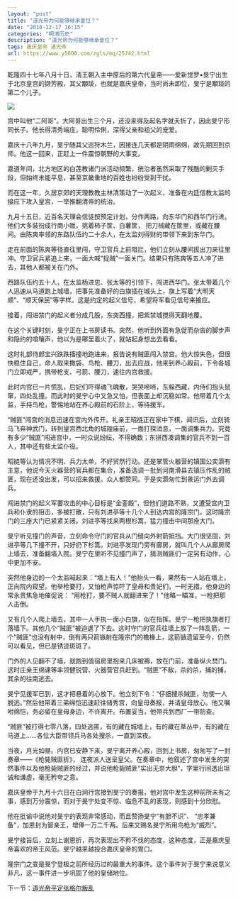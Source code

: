 ```yaml
---
layout: "post"
title: "道光帝为何能够继承皇位？"
date: "2018-12-17 16:15"
categories: "明清历史"
description: "道光帝为何能够继承皇位？"
tags: 嘉庆皇帝 道光帝
url: https://www.y5000.com/zgls/mq/25742.html
---
```






乾隆四十七年八月十日，淸王朝入主中原后的第六代皇帝——爱新觉罗•旻宁出生于北京皇宫的撷芳殿，其父顒琰，也就是嘉庆皇帝，当时尚未即位，旻宁是顒琰的第二个儿子。

![](https://img.y5000.com/uploads/allimg/170925/13-1F925152025942.jpg)

宫中叫他“二阿哥”。大阿哥出生三个月，还没来得及起名字就夭折了，因此旻宁形同长子。他长得清秀端庄，聪明伶俐，深得父亲和祖父的宠爱。

嘉庆十八年九月，旻宁随其父巡狩木兰，因接连几天都是阴雨绵绵，故先期回到京师。他这一回来，正赶上一件震惊朝野的大事变。

嘉道年间，北方地区的白莲教诸门派活动频繁，统治者虽然采取了残酷的剿灭手段，但始终未能平息，甚至京畿重地的百姓也纷纷受到干扰。

而在这一年，久居京郊的天理教教主林清策动了一次起义，准备在内廷信教太监的接应下攻入皇宫，一举推翻清帝的统治。

九月十五日，近百名天理会信徒按预定计划，分作两路，向东华门和西华门行进。他们大多装扮成行商小贩，挑着柿子筐、白薯筐，
把刀械藏在筐里，或藏在腰间。由陈爽率领的东路队伍约二十余人，在太监刘得财的带领下来到东华门。

走在前面的陈爽等径直往里闯，守卫官兵上前阻拦，他们立刻从腰间拔出刀来往里冲。守卫官兵紧追上来，一面大喊“捉贼”一面关门。结果只有陈爽等五人冲了进去，其他人都被关在门外。

西路队伍约五十人，在太监杨进忠、张太等的引领下，闯进西华门。张太带着几个人迅速从马道跑上城墙，把事先准备好的白旗插在城头上，旗上写着“大明天顺”、“顺天保民”等字样。这是约定的起义信号，希望将军看见信号来接应。

接着，闯进禁门的起义者分成几股，东突西撞，把紫禁城搅得天翻地覆。

在这个关键时刻，旻宁正在上书房读书。突然，他听到外面有急促而杂沓的脚步声和隐约的喧嚷声，他以为是哪里着火了，就站起身想出去看看。

这时礼部侍郎宝兴跌跌搐撞地跑进来，报告说有贼匪闯入禁宫。他大惊失色，但很快稳住自己，命人取来撒袋、鸟枪、腰刀，出去应战，他来到养心殿前，下令各城门立即戒严，携带枪支、弓箭、腰刀，速往内宫救援。

此时内宫已一片慌乱，后妃们吓得魂飞魄散，哭哭啼啼，东躲西藏，内侍们抱头鼠窜，四处乱撞。而此时的旻宁心中又急又怕，但表面上却沉稳如常。他带着几个太监，手持鸟枪，警惕地站在养心殿前的石阶上，等待援军。

“贼匪”闯宫的消息迅速在宫内外传开。礼亲王昭裢正在家中下棋，闻讯后，立刻骑马飞奔神武门，转到皇宫西北角的城隍庙前，一面打探消息，一面调集兵力。究竟有多少“贼匪”闯进宫中，一时众说纷纭，不得确数；东拼西凑调集的官兵不到一百人，其中还有些太监仆役。

昭裢等认为情况不明、兵力太单，不好贸然行动。还是掌管火器营的镇国公奕灏有主意，他说今天火器营的官兵都在集合，准备选调一批到河南滑县去镇压作乱的贼匪，现在还没出发，可以招来救援。众人都赞同。于是奕灏匆忙到景运门外去调兵。

闯进禁门的起义军要攻击的中心目标是“金銮殿”，但他们道路不熟，又遭受宫内卫兵和仆隶的阻击，多被打散，只有刘进亭等十几个人到达内宫的隆宗门。这时隆宗门的三座大门已紧紧关闭。刘进亭等找来两根杉篙，猛力撞击中间那座大门。

旻宁听见撞门的声音，立刻命令守门的官兵从门缝向外射箭抵挡。大门很坚固，刘进亭等几下撞不开，只好扔下杉篙。刘进亭发现门旁有廊房，就叫几个人从廊房爬上墙去，准备翻墙入院。旻宁在里听不见撞门声了，猜测贼匪们一定另有动作，心中更加不安。

突然他身边的一个太监喊起来：“墙上有人！”他抬头一看，果然有一人站在墙上，正向院内窥望。他举枪要打，又怕枪声惊吓了皇母和贵妃们，一时无措。他身边的常永贵焦急地催促说：
“用枪打，要不贼人就翻进来了！”他略一瞄准，一枪把那人击倒。

又有几个人爬上墙去，其中一人手执一面小白旗，似在指挥。旻宁一枪把执旗者打落墙下。其他几个“贼匪”被迫退了下去。这时守门的官兵往墙上放了一阵乱箭，一个“贼匪”也没有射中，倒有两只箭镞射在隆宗门的檐椽上，这箭镞遗留至今，仍然可以看见，但已是锈迹斑斑了。

门外的人见翻不了墙，就跑到值宿房里抱来几床被褥，放在门前，准备纵火焚门。这时庄亲王绵课等率领健锐营、火器营官兵赶到。“贼匪”不敌，杀的杀，捕的捕，其余的往南逃去。

旻宁见援军已到，这才把悬着的心放下。他立刻下令：“仔细搜杀贼匪，勿使一人脱逃。”然后他带着三弟绵恺迅速赶往储秀宫，向皇母奏报，并请皇母放心。他又嘱咐绵恺，务必留在皇母身边，不许离开。布置妥当，他带兵到西厂一带防查。

“贼匪”被打得七零八落，四处逃匿，有的藏在城墙上，有的藏在草丛中，有的藏在马道上……各位大臣带领兵马各处搜杀，一直到深夜。

当夜，月光如昼。内宫已安静下来，旻宁离开养心殿，回到上书房，匆匆写了一封奏章——《枪毙贼匪折》，
连夜派人送呈皇父。在奏章中，他叙述了宫中发生的突然事件以及他枪毙贼匪的经过，并说他枪毙贼匪“实出无奈大胆”，字里行间透出坦诚和谦虚，毫无矜夸之意。

嘉庆皇帝于九月十六日在白涧行宫接到旻宁的奏报，他对宫中发生这种前所未有之事，感到万分震惊，而对于旻宁处变不惊、临危不乱的表现，则感到十分欣慰。

他在批谕中说他对旻宁的表现非常感动，而且赞扬旻宁“有胆不识”、 “忠孝兼备”，加恩封为智亲王，增俸一万二千两。后来又赐名旻宁所用鸟枪为“威烈”。

旻宁接旨后，立刻上谢恩折，再次表现出不矜不伐的态度，这种态度，正是嘉庆皇帝喜欢的帝王风范。旻宁越来越投合嘉庆皇帝的胃口。

隆宗门之变是旻宁登极之前所经历过的最重大的事件。这个事件对于旻宁来说意义非凡，这一事件进一步巩固了他的皇储地位。

下一节：[道光帝平定张格尔叛乱](https://www.y5000.com/zgls/mq/25743.html)
